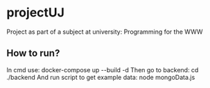 # projectUJ
Project as part of a subject at university: Programming for the WWW

## How to run?
In cmd use: docker-compose up --build -d
Then go to backend: cd ./backend
And run script to get example data: node mongoData.js
